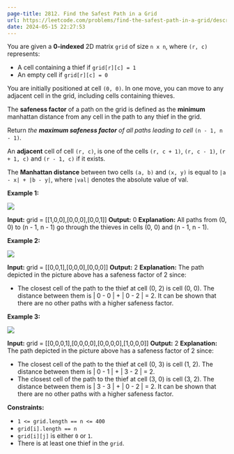 ```yaml
---
page-title: 2812. Find the Safest Path in a Grid
url: https://leetcode.com/problems/find-the-safest-path-in-a-grid/description/?envType=daily-question&envId=2024-05-15
date: 2024-05-15 22:27:53
---
```

You are given a **0-indexed** 2D matrix `grid` of size `n x n`, where `(r, c)` represents:

-   A cell containing a thief if `grid[r][c] = 1`
-   An empty cell if `grid[r][c] = 0`

You are initially positioned at cell `(0, 0)`. In one move, you can move to any adjacent cell in the grid, including cells containing thieves.

The **safeness factor** of a path on the grid is defined as the **minimum** manhattan distance from any cell in the path to any thief in the grid.

Return *the **maximum safeness factor** of all paths leading to cell* `(n - 1, n - 1)`*.*

An **adjacent** cell of cell `(r, c)`, is one of the cells `(r, c + 1)`, `(r, c - 1)`, `(r + 1, c)` and `(r - 1, c)` if it exists.

The **Manhattan distance** between two cells `(a, b)` and `(x, y)` is equal to `|a - x| + |b - y|`, where `|val|` denotes the absolute value of val.

**Example 1:**

![](https://assets.leetcode.com/uploads/2023/07/02/example1.png)

**Input:** grid = \[\[1,0,0\],\[0,0,0\],\[0,0,1\]\]
**Output:** 0
**Explanation:** All paths from (0, 0) to (n - 1, n - 1) go through the thieves in cells (0, 0) and (n - 1, n - 1).

**Example 2:**

![](https://assets.leetcode.com/uploads/2023/07/02/example2.png)

**Input:** grid = \[\[0,0,1\],\[0,0,0\],\[0,0,0\]\]
**Output:** 2
**Explanation:** The path depicted in the picture above has a safeness factor of 2 since:
- The closest cell of the path to the thief at cell (0, 2) is cell (0, 0). The distance between them is | 0 - 0 | + | 0 - 2 | = 2.
It can be shown that there are no other paths with a higher safeness factor.

**Example 3:**

![](https://assets.leetcode.com/uploads/2023/07/02/example3.png)

**Input:** grid = \[\[0,0,0,1\],\[0,0,0,0\],\[0,0,0,0\],\[1,0,0,0\]\]
**Output:** 2
**Explanation:** The path depicted in the picture above has a safeness factor of 2 since:
- The closest cell of the path to the thief at cell (0, 3) is cell (1, 2). The distance between them is | 0 - 1 | + | 3 - 2 | = 2.
- The closest cell of the path to the thief at cell (3, 0) is cell (3, 2). The distance between them is | 3 - 3 | + | 0 - 2 | = 2.
It can be shown that there are no other paths with a higher safeness factor.

**Constraints:**

-   `1 <= grid.length == n <= 400`
-   `grid[i].length == n`
-   `grid[i][j]` is either `0` or `1`.
-   There is at least one thief in the `grid`.